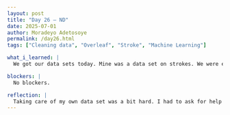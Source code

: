 ```yaml
---
layout: post
title: "Day 26 – ND"
date: 2025-07-01
author: Moradeyo Adetosoye
permalink: /day26.html
tags: ["Cleaning data", "Overleaf", "Stroke", "Machine Learning"]

what_i_learned: |
  We got our data sets today. Mine was a data set on strokes. We were each told to clean up our data tests and get perform some metric calculations using various machine learning algorithms, such as ELM, SVM, KNN, Decision Tree, and Random Project. I spent most of the day trying to lcean up the data set, but in the end I got it done. After that, we had a meeting with our faculty mentor and graduate mentor, detailing our progress for the week.

blockers: |
  No blockers.

reflection: |
  Taking care of my own data set was a bit hard. I had to ask for help from my team members a lot, but it was rewarding. I also used overleaf to write down the results of my calculations, and I enjoy writing, so that was a nice break from coding. I'll probably finish the rest of the calculations next week, since I couldn't finish them today. 
---
```

